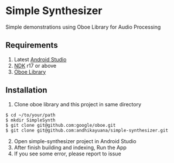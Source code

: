 # Simple Synthesizer
Simple demonstrations using Oboe Library for Audio Processing

## Requirements

1. Latest [Android Studio](https://developer.android.com/studio/)
2. [NDK](https://developer.android.com/ndk/downloads/) r17 or above
3. [Oboe Library](https://github.com/google/oboe)

## Installation

1. Clone oboe library and this project in same directory

```
$ cd ~/to/your/path
$ mkdir SimpleSynth
$ git clone git@github.com:google/oboe.git
$ git clone git@github.com:andhikayuana/simple-synthesizer.git
```

2. Open simple-synthesizer project in Android Studio
3. After finish building and indexing, Run the App
4. If you see some error, please report to issue
